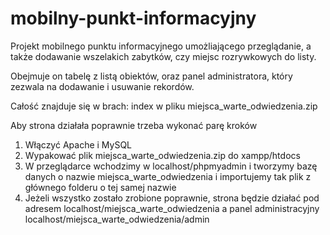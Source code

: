 # mobilny-punkt-informacyjny
Projekt mobilnego punktu informacyjnego umożliającego przeglądanie, a także dodawanie wszelakich zabytków, czy miejsc rozrywkowych do listy.

Obejmuje on tabelę z listą obiektów, oraz panel administratora, który zezwala na dodawanie i usuwanie rekordów.

Całość znajduje się w brach: index w pliku miejsca_warte_odwiedzenia.zip

Aby strona działała poprawnie trzeba wykonać parę kroków

1. Włączyć Apache i MySQL
2. Wypakować plik miejsca_warte_odwiedzenia.zip do xampp/htdocs
3. W przeglądarce wchodzimy w localhost/phpmyadmin i tworzymy bazę danych o nazwie miejsca_warte_odwiedzenia i importujemy tak plik z głównego folderu o tej samej nazwie
4. Jeżeli wszystko zostało zrobione poprawnie, strona będzie działać pod adresem localhost/miejsca_warte_odwiedzenia a panel administracyjny localhost/miejsca_warte_odwiedzenia/admin
